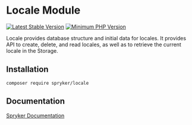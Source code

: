 # Locale Module
[![Latest Stable Version](https://poser.pugx.org/spryker/locale/v/stable.svg)](https://packagist.org/packages/spryker/locale)
[![Minimum PHP Version](https://img.shields.io/badge/php-%3E%3D%207.4-8892BF.svg)](https://php.net/)

Locale provides database structure and initial data for locales. It provides API to create, delete, and read locales, as well as to retrieve the current locale in the Storage.

## Installation

```
composer require spryker/locale
```

## Documentation

[Spryker Documentation](https://docs.spryker.com)

